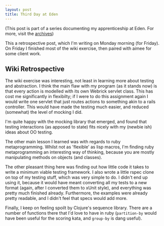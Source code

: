 ```yaml
---
layout: post
title: Third Day at Eden
---
```

(This post is part of a series documenting my apprenticeship at Eden. For more,
visit the [archives](http://www.tcrayford.net/archive.html))

This a retrospective post, which I'm writing on Monday morning (for Friday).
On Friday I finished most of the wiki exercise, then paired with aimee for some
client work.

Wiki Retrospective
----

The wiki exercise was interesting, not least in learning more about testing and
abstraction. I think the main flaw with my program (as it stands now) is that
every action is modelled with its own Webrick servlet class. This has cost me
significantly in flexibilty; if I were to do this assignment again I would
write one servlet that just routes actions to something akin to a rails
controller. This would have made the testing much easier, and reduced
(somewhat) the level of mocking I did.

I'm quite happy with the mocking library that emerged, and found that testing
interactions (as apposed to state) fits nicely with my (newbie ish) ideas 
about OO testing.

The other main lesson I learned was with regards to ruby metaprogramming.
Whilst not as 'flexible' as lisp macros, I'm finding ruby metaprogramming
an interesting way of thinking, because you are mostly manipulating
methods on objects (and classes).

The other pleasant thing here was finding out how little code it takes to
write a minimum viable testing framework. I also wrote a little rspec
clone on top of my testing stuff, which was very simple to do. I didn't end
up using it, because it would have meant converting all my tests to
a new format (again, after I converted them to xUnit style), and everything 
was pretty much finished already. Furthermore, the examples were already
pretty readable, and I didn't feel that specs would add more.

Finally, I keep on feeling spoilt by Clojure's sequence library. There are a
number of functions there that I'd love to have in ruby (`partition-by` would
have been useful for the scoring kata, and `group-by` is dang useful).
